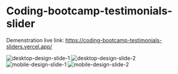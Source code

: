 # Coding-bootcamp-testimonials-slider

Demenstration live link: https://coding-bootcamp-testimonials-sliders.vercel.app/

![desktop-design-slide-1](https://user-images.githubusercontent.com/52498280/102007248-118e3d80-3d73-11eb-9132-6fb777e42354.jpg)
![desktop-design-slide-2](https://user-images.githubusercontent.com/52498280/102007263-40a4af00-3d73-11eb-83d4-00a125cb21e8.jpg)
![mobile-design-slide-1](https://user-images.githubusercontent.com/52498280/102007264-41d5dc00-3d73-11eb-91d1-62e750f5f75d.jpg)
![mobile-design-slide-2](https://user-images.githubusercontent.com/52498280/102007265-41d5dc00-3d73-11eb-8d65-65ebee94122e.jpg)
